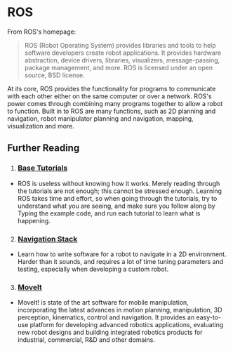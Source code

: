 # ROS

From ROS's homepage:

> ROS (Robot Operating System) provides libraries and tools to help software developers create robot applications. It provides hardware abstraction, device drivers, libraries, visualizers, message-passing, package management, and more. ROS is licensed under an open source, BSD license.

At its core, ROS provides the functionality for programs to communicate with each other either on the same computer or over a network. ROS's power comes through combining many programs together to allow a robot to function. Built in to ROS are many functions, such as 2D planning and navigation, robot manipulator planning and navigation, mapping, visualization and more.

## Further Reading
1. ### [Base Tutorials](http://wiki.ros.org/ROS/Tutorials)
  - ROS is useless without knowing how it works. Merely reading through the tutorials are not enough; this cannot be stressed enough. Learning ROS takes time and effort, so when going through the tutorials, try to understand what you are seeing, and make sure you follow along by Typing the example code, and run each tutorial to learn what is happening.
2. ### [Navigation Stack](http://wiki.ros.org/navigation/Tutorials)
  - Learn how to write software for a robot to navigate in a 2D environment. Harder than it sounds, and requires a lot of time tuning parameters and testing, especially when developing a custom robot.
3. ### [MoveIt](http://moveit.ros.org/)
  - MoveIt! is state of the art software for mobile manipulation, incorporating the latest advances in motion planning, manipulation, 3D perception, kinematics, control and navigation. It provides an easy-to-use platform for developing advanced robotics applications, evaluating new robot designs and building integrated robotics products for industrial, commercial, R&D and other domains.
